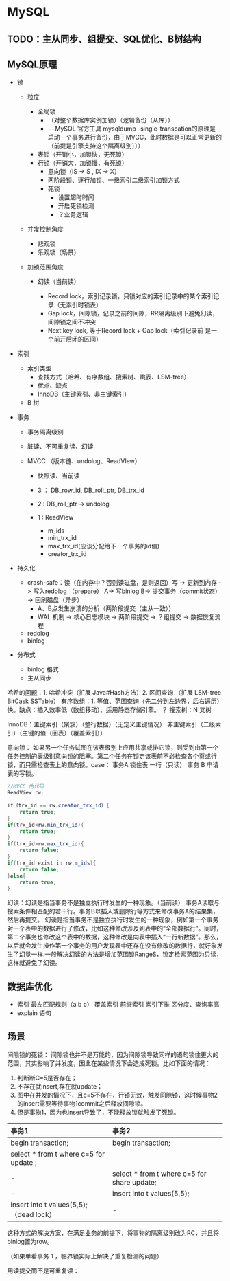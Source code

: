 # MySQL

## TODO：主从同步、组提交、SQL优化、B树结构

## MySQL原理

- 锁

  - 粒度

    - 全局锁
      - （对整个数据库实例加锁）（逻辑备份（从库））	
      - -- MySQL 官方工具 mysqldump -single-transcation的原理是 启动一个事务进行备份，由于MVCC，此时数据是可以正常更新的（前提是引擎支持这个隔离级别）））
    - 表锁（开销小，加锁快，无死锁）
    - 行锁（开销大，加锁慢，有死锁）
      - 意向锁（IS -> S , IX -> X）
      - 两阶段锁、逐行加锁、一级索引二级索引加锁方式
      - 死锁
        - 设置超时时间
        - 开启死锁检测
        - ？业务逻辑

  - 并发控制角度

    - 悲观锁
    - 乐观锁（场景）

  - 加锁范围角度

    - 幻读（当前读）

      - Record lock，索引记录锁，只锁对应的索引记录中的某个索引记录（无索引时锁表）
      - Gap lock，间隙锁，记录之前的间隙，RR隔离级别下避免幻读，间隙锁之间不冲突
      - Next key lock, 等于Record lock + Gap lock（索引记录前 是一个前开后闭的区间）

      

- 索引

  - 索引类型
    - 查找方式（哈希、有序数组、搜索树、跳表、LSM-tree）
    - 优点、缺点
    - InnoDB（主键索引、非主键索引）
  - B 树

- 事务

  - 事务隔离级别

  - 脏读、不可重复读、幻读

  - MVCC （版本链、undolog、ReadVIew）

    - 快照读、当前读

    - 3 ： DB_row_id, DB_roll_ptr, DB_trx_id

    - 2 : DB_roll_ptr  -> undolog

    - 1 : ReadView 

      - m_ids
      - min_trx_id
      - max_trx_id(应该分配给下一个事务的id值)
      - creator_trx_id

      

- 持久化

  - crash-safe：读（在内存中？否则读磁盘，是则返回）写 -> 更新到内存 -> 写入redolog （prepare） A-> 写binlog B-> 提交事务（commit状态）       -> 回刷磁盘（异步）
    - A、B点发生崩溃的分析（两阶段提交（主从一致））
    - WAL 机制 -> 核心日志模块 -> 两阶段提交 -> ？组提交 -> 数据恢复流程
  - redolog
  - binlog

- 分布式

  - binlog 格式
  - 主从同步

哈希的<u>问题</u>：1. 哈希冲突（扩展 Java#Hash方法）2. 区间查询	（扩展 LSM-tree BitCask SSTable）
有序数组：1. 等值、范围查询（先二分到左边界，后右遍历）快。缺点：插入效率低（数组移动）、适用静态存储引擎。
？ 搜索树：N 叉树

InnoDB：主键索引（聚簇）（整行数据）（无定义主键情况）	非主键索引（二级索引）（主键的值（回表）（覆盖索引））

意向锁： 如果另一个任务试图在该表级别上应用共享或排它锁，则受到由第一个任务控制的表级别意向锁的阻塞。第二个任务在锁定该表前不必检查各个页或行锁，而只需检查表上的意向锁。case： 事务A 锁住表 一行（只读） 事务 B 申请表的写锁。

``` java
//MVCC 伪代码
ReadView rw;
 
if（trx_id == rw.creator_trx_id）{
    return true;
}
if(trx_id<rw.min_trx_id){
    return true;
}
if(trx_id>rw.max_trx_id){
    return false;
}
if(trx_id exist in rw.m_ids){
    return false;
}else{
    return true;
}
```

幻读：幻读是指当事务不是独立执行时发生的一种现象。（当前读）
事务A读取与搜索条件相匹配的若干行。事务B以插入或删除行等方式来修改事务A的结果集，然后再提交。
幻读是指当事务不是独立执行时发生的一种现象，例如第一个事务对一个表中的数据进行了修改，比如这种修改涉及到表中的“全部数据行”。同时，第二个事务也修改这个表中的数据，这种修改是向表中插入“一行新数据”。那么，以后就会发生操作第一个事务的用户发现表中还存在没有修改的数据行，就好象发生了幻觉一样.一般解决幻读的方法是增加范围锁RangeS，锁定检索范围为只读，这样就避免了幻读。



## 数据库优化

- 索引	最左匹配规则（a b c）	覆盖索引	前缀索引	索引下推	区分度、查询率高
- explain 语句

## 场景

间隙锁的死锁：
间隙锁也并不是万能的，因为间隙锁导致同样的语句锁住更大的范围，其实影响了并发度，因此在某些情况下会造成死锁。比如下面的情况：

1. 判断断C=5是否存在；
2. 不存在就insert,存在就update；
3. 图中在并发的情况下，且c=5不存在，行锁无效，触发间隙锁，这时候事物2的insert需要等待事物1commit之后释放间隙锁。
4. 但是事物1，因为也insert导致了，不能释放锁就触发了死锁。

| 事务1                                   | 事务2                                       |
| :-------------------------------------- | :------------------------------------------ |
| begin transaction;                      | begin transaction;                          |
| select * from t where c=5 for update ;  |                                             |
| -                                       | select * from t where c=5 for share update; |
| -                                       | insert into t values(5,5);                  |
| insert into t values(5,5);（dead lock） | -                                           |

这种方式的解决方案，在满足业务的前提下，将事物的隔离级别改为RC，并且将binlog置为row。

（如果单看事务 1 ，临界锁实际上解决了重复检测的问题）

用读提交而不是可重复读：